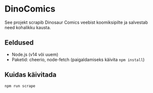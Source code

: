 # DinoComics

See projekt scrapib Dinosaur Comics veebist koomiksipilte ja salvestab need kohalikku kausta.

## Eeldused

- Node.js (v14 või uuem)
- Paketid: cheerio, node-fetch (paigaldamiseks käivita `npm install`)

## Kuidas käivitada

```bash
npm run scrape
